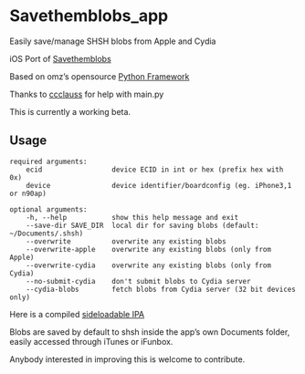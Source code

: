 # Savethemblobs_app


Easily save/manage SHSH blobs from Apple and Cydia

iOS Port of [Savethemblobs](https://www.github.com/iApeiron/savethemblobs)

Based on omz’s opensource [Python Framework](https://github.com/omz/PythonistaAppTemplate)

Thanks to [ccclauss](https://github.com/cclauss) for help with main.py

This is currently a working beta.


## Usage

    required arguments:
        ecid                 device ECID in int or hex (prefix hex with 0x)
        device               device identifier/boardconfig (eg. iPhone3,1 or n90ap)

    optional arguments:
        -h, --help           show this help message and exit
        --save-dir SAVE_DIR  local dir for saving blobs (default: ~/Documents/.shsh)
        --overwrite          overwrite any existing blobs
        --overwrite-apple    overwrite any existing blobs (only from Apple)
        --overwrite-cydia    overwrite any existing blobs (only from Cydia)
        --no-submit-cydia    don't submit blobs to Cydia server
        --cydia-blobs        fetch blobs from Cydia server (32 bit devices only)


Here is a compiled [sideloadable IPA](http://www.mediafire.com/file/laio3ud311xxghc/Savethemblobs.ipa)

Blobs are saved by default to shsh inside the app’s own Documents folder, easily accessed through iTunes or iFunbox.


Anybody interested in improving this is welcome to contribute.
